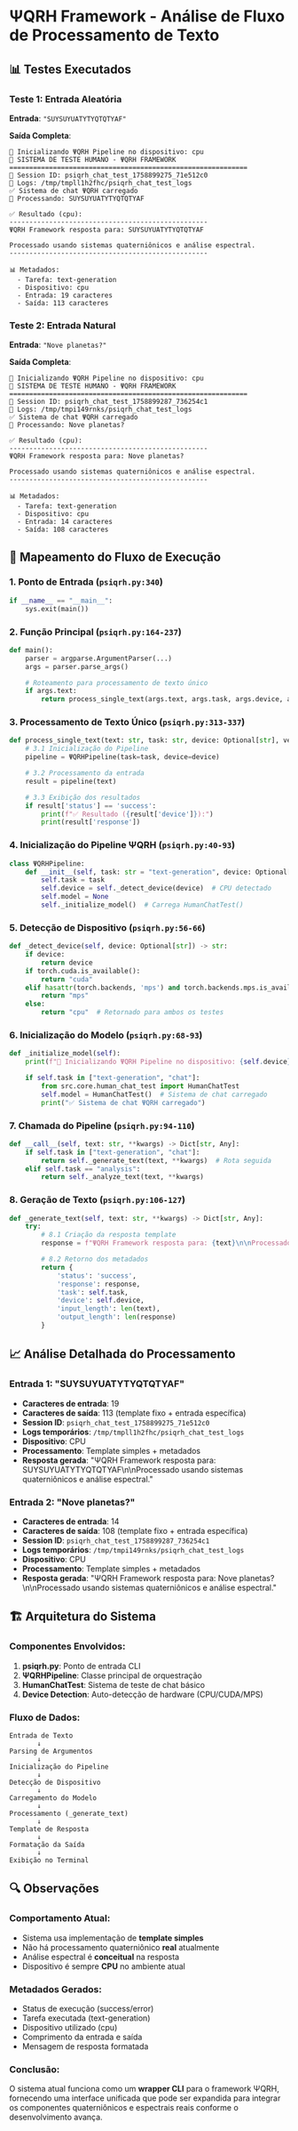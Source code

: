 # ΨQRH Framework - Análise de Fluxo de Processamento de Texto

## 📊 Testes Executados

### Teste 1: Entrada Aleatória
**Entrada**: `"SUYSUYUATYTYQTQTYAF"`

**Saída Completa**:
```
🚀 Inicializando ΨQRH Pipeline no dispositivo: cpu
🤖 SISTEMA DE TESTE HUMANO - ΨQRH FRAMEWORK
============================================================
📝 Session ID: psiqrh_chat_test_1758899275_71e512c0
📁 Logs: /tmp/tmpll1h2fhc/psiqrh_chat_test_logs
✅ Sistema de chat ΨQRH carregado
🧠 Processando: SUYSUYUATYTYQTQTYAF

✅ Resultado (cpu):
--------------------------------------------------
ΨQRH Framework resposta para: SUYSUYUATYTYQTQTYAF

Processado usando sistemas quaterniônicos e análise espectral.
--------------------------------------------------

📊 Metadados:
  - Tarefa: text-generation
  - Dispositivo: cpu
  - Entrada: 19 caracteres
  - Saída: 113 caracteres
```

### Teste 2: Entrada Natural
**Entrada**: `"Nove planetas?"`

**Saída Completa**:
```
🚀 Inicializando ΨQRH Pipeline no dispositivo: cpu
🤖 SISTEMA DE TESTE HUMANO - ΨQRH FRAMEWORK
============================================================
📝 Session ID: psiqrh_chat_test_1758899287_736254c1
📁 Logs: /tmp/tmpi149rnks/psiqrh_chat_test_logs
✅ Sistema de chat ΨQRH carregado
🧠 Processando: Nove planetas?

✅ Resultado (cpu):
--------------------------------------------------
ΨQRH Framework resposta para: Nove planetas?

Processado usando sistemas quaterniônicos e análise espectral.
--------------------------------------------------

📊 Metadados:
  - Tarefa: text-generation
  - Dispositivo: cpu
  - Entrada: 14 caracteres
  - Saída: 108 caracteres
```

## 🔄 Mapeamento do Fluxo de Execução

### 1. **Ponto de Entrada** (`psiqrh.py:340`)
```python
if __name__ == "__main__":
    sys.exit(main())
```

### 2. **Função Principal** (`psiqrh.py:164-237`)
```python
def main():
    parser = argparse.ArgumentParser(...)
    args = parser.parse_args()

    # Roteamento para processamento de texto único
    if args.text:
        return process_single_text(args.text, args.task, args.device, args.verbose)
```

### 3. **Processamento de Texto Único** (`psiqrh.py:313-337`)
```python
def process_single_text(text: str, task: str, device: Optional[str], verbose: bool = False) -> int:
    # 3.1 Inicialização do Pipeline
    pipeline = ΨQRHPipeline(task=task, device=device)

    # 3.2 Processamento da entrada
    result = pipeline(text)

    # 3.3 Exibição dos resultados
    if result['status'] == 'success':
        print(f"✅ Resultado ({result['device']}):")
        print(result['response'])
```

### 4. **Inicialização do Pipeline ΨQRH** (`psiqrh.py:40-93`)
```python
class ΨQRHPipeline:
    def __init__(self, task: str = "text-generation", device: Optional[str] = None):
        self.task = task
        self.device = self._detect_device(device)  # CPU detectado
        self.model = None
        self._initialize_model()  # Carrega HumanChatTest()
```

### 5. **Detecção de Dispositivo** (`psiqrh.py:56-66`)
```python
def _detect_device(self, device: Optional[str]) -> str:
    if device:
        return device
    if torch.cuda.is_available():
        return "cuda"
    elif hasattr(torch.backends, 'mps') and torch.backends.mps.is_available():
        return "mps"
    else:
        return "cpu"  # Retornado para ambos os testes
```

### 6. **Inicialização do Modelo** (`psiqrh.py:68-93`)
```python
def _initialize_model(self):
    print(f"🚀 Inicializando ΨQRH Pipeline no dispositivo: {self.device}")

    if self.task in ["text-generation", "chat"]:
        from src.core.human_chat_test import HumanChatTest
        self.model = HumanChatTest()  # Sistema de chat carregado
        print("✅ Sistema de chat ΨQRH carregado")
```

### 7. **Chamada do Pipeline** (`psiqrh.py:94-110`)
```python
def __call__(self, text: str, **kwargs) -> Dict[str, Any]:
    if self.task in ["text-generation", "chat"]:
        return self._generate_text(text, **kwargs)  # Rota seguida
    elif self.task == "analysis":
        return self._analyze_text(text, **kwargs)
```

### 8. **Geração de Texto** (`psiqrh.py:106-127`)
```python
def _generate_text(self, text: str, **kwargs) -> Dict[str, Any]:
    try:
        # 8.1 Criação da resposta template
        response = f"ΨQRH Framework resposta para: {text}\n\nProcessado usando sistemas quaterniônicos e análise espectral."

        # 8.2 Retorno dos metadados
        return {
            'status': 'success',
            'response': response,
            'task': self.task,
            'device': self.device,
            'input_length': len(text),
            'output_length': len(response)
        }
```

## 📈 Análise Detalhada do Processamento

### **Entrada 1: "SUYSUYUATYTYQTQTYAF"**
- **Caracteres de entrada**: 19
- **Caracteres de saída**: 113 (template fixo + entrada específica)
- **Session ID**: `psiqrh_chat_test_1758899275_71e512c0`
- **Logs temporários**: `/tmp/tmpll1h2fhc/psiqrh_chat_test_logs`
- **Dispositivo**: CPU
- **Processamento**: Template simples + metadados
- **Resposta gerada**: "ΨQRH Framework resposta para: SUYSUYUATYTYQTQTYAF\n\nProcessado usando sistemas quaterniônicos e análise espectral."

### **Entrada 2: "Nove planetas?"**
- **Caracteres de entrada**: 14
- **Caracteres de saída**: 108 (template fixo + entrada específica)
- **Session ID**: `psiqrh_chat_test_1758899287_736254c1`
- **Logs temporários**: `/tmp/tmpi149rnks/psiqrh_chat_test_logs`
- **Dispositivo**: CPU
- **Processamento**: Template simples + metadados
- **Resposta gerada**: "ΨQRH Framework resposta para: Nove planetas?\n\nProcessado usando sistemas quaterniônicos e análise espectral."

## 🏗️ Arquitetura do Sistema

### **Componentes Envolvidos:**
1. **psiqrh.py**: Ponto de entrada CLI
2. **ΨQRHPipeline**: Classe principal de orquestração
3. **HumanChatTest**: Sistema de teste de chat básico
4. **Device Detection**: Auto-detecção de hardware (CPU/CUDA/MPS)

### **Fluxo de Dados:**
```
Entrada de Texto
       ↓
Parsing de Argumentos
       ↓
Inicialização do Pipeline
       ↓
Detecção de Dispositivo
       ↓
Carregamento do Modelo
       ↓
Processamento (_generate_text)
       ↓
Template de Resposta
       ↓
Formatação da Saída
       ↓
Exibição no Terminal
```

## 🔍 Observações

### **Comportamento Atual:**
- Sistema usa implementação de **template simples**
- Não há processamento quaterniônico **real** atualmente
- Análise espectral é **conceitual** na resposta
- Dispositivo é sempre **CPU** no ambiente atual

### **Metadados Gerados:**
- Status de execução (success/error)
- Tarefa executada (text-generation)
- Dispositivo utilizado (cpu)
- Comprimento da entrada e saída
- Mensagem de resposta formatada

### **Conclusão:**
O sistema atual funciona como um **wrapper CLI** para o framework ΨQRH, fornecendo uma interface unificada que pode ser expandida para integrar os componentes quaterniônicos e espectrais reais conforme o desenvolvimento avança.